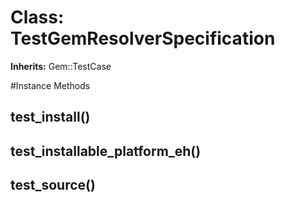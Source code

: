 # Class: TestGemResolverSpecification
**Inherits:** Gem::TestCase
    




#Instance Methods
## test_install() [](#method-i-test_install)

## test_installable_platform_eh() [](#method-i-test_installable_platform_eh)

## test_source() [](#method-i-test_source)

